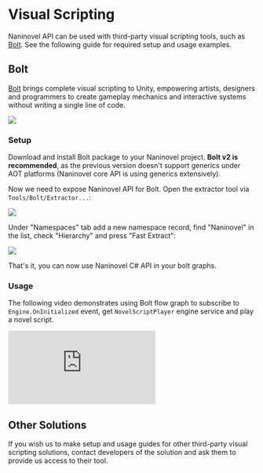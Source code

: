 ﻿# Visual Scripting

Naninovel API can be used with third-party visual scripting tools, such as [Bolt](https://ludiq.io/bolt). See the following guide for required setup and usage examples.

## Bolt

[Bolt](https://assetstore.unity.com/packages/tools/visual-scripting/bolt-87491) brings complete visual scripting to Unity, empowering artists, designers and programmers to create gameplay mechanics and interactive systems without writing a single line of code. 

![](https://assetstorev1-prd-cdn.unity3d.com/package-screenshot/e506cd1c-4af0-443a-ad65-07992573e82f_scaled.jpg)

### Setup

Download and install Bolt package to your Naninovel project. **Bolt v2 is recommended**, as the previous version doesn't support generics under AOT platforms (Naninovel core API is using generics extensively).

Now we need to expose Naninovel API for Bolt. Open the extractor tool via `Tools/Bolt/Extractor...`:

![](https://i.gyazo.com/bcd6cf253b77b20f12b7557f41d2a0ae.png)

Under "Namespaces" tab add a new namespace record, find "Naninovel" in the list, check "Hierarchy" and press "Fast Extract":

![](https://i.gyazo.com/0a0460e46aa57fde767b037d6d3af70e.png)

That's it, you can now use Naninovel C# API in your bolt graphs.

### Usage

The following video demonstrates using Bolt flow graph to subscribe to `Engine.OnInitialized` event, get `NovelScriptPlayer` engine service and play a novel script.

<div class="video-container">
    <iframe src="https://www.youtube-nocookie.com/embed/w7PAhE7HO9c" frameborder="0" allow="accelerometer; autoplay; encrypted-media; gyroscope; picture-in-picture" allowfullscreen></iframe>
</div>

## Other Solutions

If you wish us to make setup and usage guides for other third-party visual scripting solutions, contact developers of the solution and ask them to provide us access to their tool.

